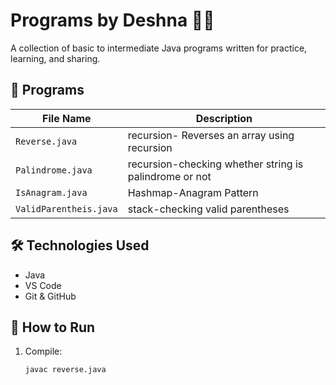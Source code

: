 # Programs by Deshna 👩‍💻

A collection of basic to intermediate Java programs written for practice, learning, and sharing.

## 📁 Programs

| File Name     | Description               |
|---------------|---------------------------|
| `Reverse.java` | recursion- Reverses an array using recursion |
| `Palindrome.java` | recursion-checking whether string is palindrome or not|
| `IsAnagram.java` | Hashmap-Anagram Pattern |
| `ValidParentheis.java` | stack-checking valid parentheses |

## 🛠️ Technologies Used
- Java
- VS Code
- Git & GitHub

## 📌 How to Run

1. Compile:
   ```bash
   javac reverse.java
